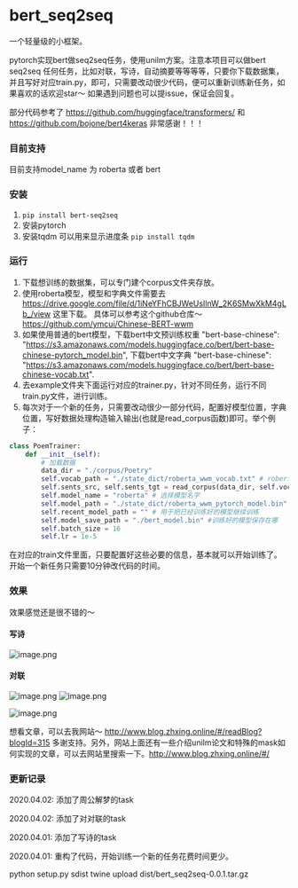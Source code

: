 # bert_seq2seq
一个轻量级的小框架。

pytorch实现bert做seq2seq任务，使用unilm方案。注意本项目可以做bert seq2seq 任何任务，比如对联，写诗，自动摘要等等等等，只要你下载数据集，并且写好对应train.py，即可，只需要改动很少代码，便可以重新训练新任务，如果喜欢的话欢迎star～ 如果遇到问题也可以提issue，保证会回复。

部分代码参考了 https://github.com/huggingface/transformers/ 和 https://github.com/bojone/bert4keras 
非常感谢！！！
### 目前支持
目前支持model_name 为 roberta 或者 bert
### 安装 
1. ```pip install bert-seq2seq```
2. 安装pytorch 
3. 安装tqdm 可以用来显示进度条 ```pip install tqdm```
### 运行
1. 下载想训练的数据集，可以专门建个corpus文件夹存放。
2. 使用roberta模型，模型和字典文件需要去 https://drive.google.com/file/d/1iNeYFhCBJWeUsIlnW_2K6SMwXkM4gLb_/view 这里下载。 具体可以参考这个github仓库～ https://github.com/ymcui/Chinese-BERT-wwm
3. 如果使用普通的bert模型，下载bert中文预训练权重 "bert-base-chinese": "https://s3.amazonaws.com/models.huggingface.co/bert/bert-base-chinese-pytorch_model.bin", 下载bert中文字典 "bert-base-chinese": "https://s3.amazonaws.com/models.huggingface.co/bert/bert-base-chinese-vocab.txt".
4. 去example文件夹下面运行对应的trainer.py，针对不同任务，运行不同train.py文件，进行训练。
5. 每次对于一个新的任务，只需要改动很少一部分代码，配置好模型位置，字典位置，写好数据处理构造输入输出(也就是read_corpus函数)即可。举个例子：
```python
class PoemTrainer:
    def __init__(self):
        # 加载数据
        data_dir = "./corpus/Poetry"
        self.vocab_path = "./state_dict/roberta_wwm_vocab.txt" # roberta模型字典的位置
        self.sents_src, self.sents_tgt = read_corpus(data_dir, self.vocab_path)
        self.model_name = "roberta" # 选择模型名字
        self.model_path = "./state_dict/roberta_wwm_pytorch_model.bin" # roberta模型位置
        self.recent_model_path = "" # 用于把已经训练好的模型继续训练
        self.model_save_path = "./bert_model.bin" #训练好的模型保存在哪
        self.batch_size = 16
        self.lr = 1e-5
```
在对应的train文件里面，只要配置好这些必要的信息，基本就可以开始训练了。开始一个新任务只需要10分钟改代码的时间。

### 效果
效果感觉还是很不错的～ 
#### 写诗
![image.png](http://www.zhxing.online/image/acb592f918894ca6b62435d2464d3cb0.png)
#### 对联
![image.png](http://www.zhxing.online/image/42eec322d6cc419da0efdc45c02d9f25.png)
![image.png](http://www.zhxing.online/image/25c1967ecfb14c5c9e68da7e3615ccf5.png)

![image.png](http://www.zhxing.online/image/540a4f1be41d4a3cbd2ccf1b26895868.png)


想看文章，可以去我网站～ http://www.blog.zhxing.online/#/readBlog?blogId=315 
多谢支持。另外，网站上面还有一些介绍unilm论文和特殊的mask如何实现的文章，可以去网站里搜索一下。http://www.blog.zhxing.online/#/

### 更新记录

2020.04.02: 添加了周公解梦的task

2020.04.02: 添加了对对联的task

2020.04.01: 添加了写诗的task

2020.04.01: 重构了代码，开始训练一个新的任务花费时间更少。

python setup.py sdist
twine upload dist/bert_seq2seq-0.0.1.tar.gz

